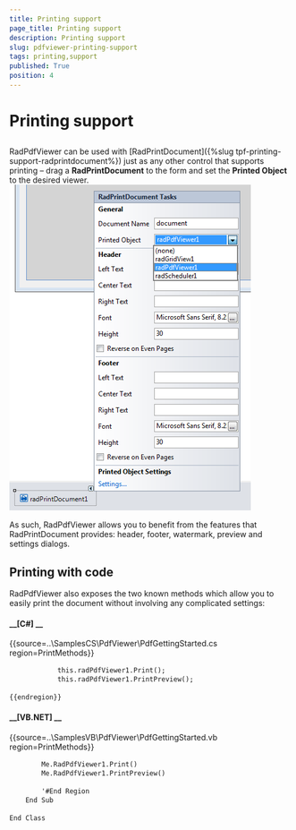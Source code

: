```yaml
---
title: Printing support
page_title: Printing support
description: Printing support
slug: pdfviewer-printing-support
tags: printing,support
published: True
position: 4
---
```


# Printing support



## 

RadPdfViewer can be used with [RadPrintDocument]({%slug tpf-printing-support-radprintdocument%}) just as any other control that supports printing 
        – drag a __RadPrintDocument__ to the form and set the __Printed Object__ to the desired viewer.
      ![pdfviewer-printing-support](images/pdfviewer-printing-support.png)

As such, RadPdfViewer allows you to benefit from the features that RadPrintDocument provides: header, footer, watermark, preview and settings dialogs.
        

## Printing with code

RadPdfViewer also exposes the two known methods which allow you to easily print the document without involving any complicated settings:
        

#### __[C#] __

{{source=..\SamplesCS\PdfViewer\PdfGettingStarted.cs region=PrintMethods}}
	
	            this.radPdfViewer1.Print();
	            this.radPdfViewer1.PrintPreview();
	
	{{endregion}}



#### __[VB.NET] __

{{source=..\SamplesVB\PdfViewer\PdfGettingStarted.vb region=PrintMethods}}
	
	        Me.RadPdfViewer1.Print()
	        Me.RadPdfViewer1.PrintPreview()
	
	        '#End Region
	    End Sub
	
	End Class


